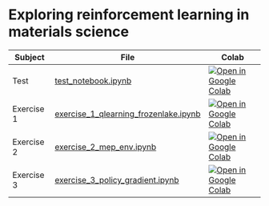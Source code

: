 # Exploring reinforcement learning in materials science

| Subject | File | Colab |
| --------  | ---- | ------ |
| Test     | [test_notebook.ipynb](https://github.com/Mads-PeterVC/rlmep/blob/main/exercises/test_notebook.ipynb) | [ ![Open in Google Colab] ](https://colab.research.google.com/github/Mads-PeterVC/rlmep/blob/main/exercises/test_notebook.ipynb#) |
| Exercise 1  | [exercise_1_qlearning_frozenlake.ipynb](https://github.com/Mads-PeterVC/rlmep/blob/main/exercises/exercise_1_qlearning_frozenlake.ipynb) | [ ![Open in Google Colab] ](https://colab.research.google.com/github/Mads-PeterVC/rlmep/blob/main/exercises/exercise_1_qlearning_frozenlake.ipynb#) |
| Exercise 2  | [exercise_2_mep_env.ipynb](https://github.com/Mads-PeterVC/rlmep/blob/main/exercises/exercise_2_mep_env.ipynb) | [ ![Open in Google Colab] ](https://colab.research.google.com/github/Mads-PeterVC/rlmep/blob/main/exercises/exercise_2_mep_env.ipynb#) |
| Exercise 3  | [exercise_3_policy_gradient.ipynb](https://github.com/Mads-PeterVC/rlmep/blob/main/exercises/exercise_3_policy_gradient.ipynb) | [ ![Open in Google Colab] ](https://colab.research.google.com/github/Mads-PeterVC/rlmep/blob/main/exercises/exercise_3_policy_gradient.ipynb#) |

[Open in Google Colab]: https://colab.research.google.com/assets/colab-badge.svg